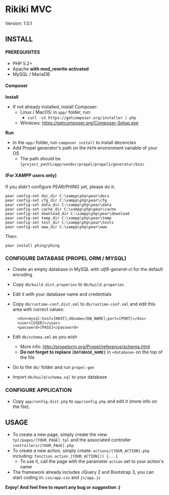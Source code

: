 # Rikiki MVC
Version: 1.0.1

## INSTALL

#### PREREQUISITES
- PHP 5.2+
- Apache **with mod_rewrite activated**
- MySQL / MariaDB

#### Composer

**Install**
- If not already installed, install Composer:
  - Linux / MacOS: in `app/` folder, run:
    - `curl -sS https://getcomposer.org/installer | php`
  - Windows: https://getcomposer.org/Composer-Setup.exe

**Run**
- In the `app/` folder, run `composer install` to install decencies
- Add Propel generator's path on the `PATH` environment variable of your OS
  - The path should be `[project_path]/app/vendor/propel/propel1/generator/bin/`

#### (For XAMPP users only)
If you didn't configure PEAR/PHING yet, please do it:

    pear config-set doc_dir C:\xampp\php\pear\docs
    pear config-set cfg_dir C:\xampp\php\pear\cfg
    pear config-set data_dir C:\xampp\php\pear\data
    pear config-set cache_dir C:\xampp\php\pear\cache
    pear config-set download_dir C:\xampp\php\pear\download
    pear config-set temp_dir C:\xampp\php\pear\temp
    pear config-set test_dir C:\xampp\php\pear\tests
    pear config-set www_dir C:\xampp\php\pear\www

Then:

    pear install phing/phing

### CONFIGURE DATABASE (PROPEL ORM / MYSQL)

- Create an empty database in MySQL with _utf8-general-ci_ for the default encoding
- Copy `db/build.dist.properies` to `db/build.properies`
- Edit it with your database name and credentials
- Copy `db/runtime-conf.dist.xml` to `db/runtime-conf.xml` and edit this area with correct values:

        <dsn>mysql:host=[HOST];dbname=[DB_NAME];port=[PORT]</dsn>
        <user>[USER]</user>
        <password>[PASS]</password>

- Edit `db/schema.xml` as you wish
  - More info: http://propelorm.org/Propel/reference/schema.html
  - **Do not forget to replace `[DATABASE_NAME]`** in `<database>` on the top of the file

- Go to the `db/` folder and run `propel-gen`
- Import `db/build/schema.sql` to your database

### CONFIGURE APPLICATION

- Copy `app/config.dist.php` to `app/config.php` and edit it (more info on the file).

## USAGE

- To create a new page, simply create the view `tpl/pages/[YOUR_PAGE].tpl` and the associated controller `controllers/[YOUR_PAGE].php`
- To create a new action, simply create: `actions/[YOUR_ACTION].php` including: `function action_[YOUR_ACTION]() {...}`
  - To use it, call the page with the parameter `action` set to your action's name
- The framework already includes JQuery 2 and Bootstrap 3, you can start coding in: `css/app.css` and `js/app.js`

**Enjoy! And feel free to report any bug or suggestion :)**
